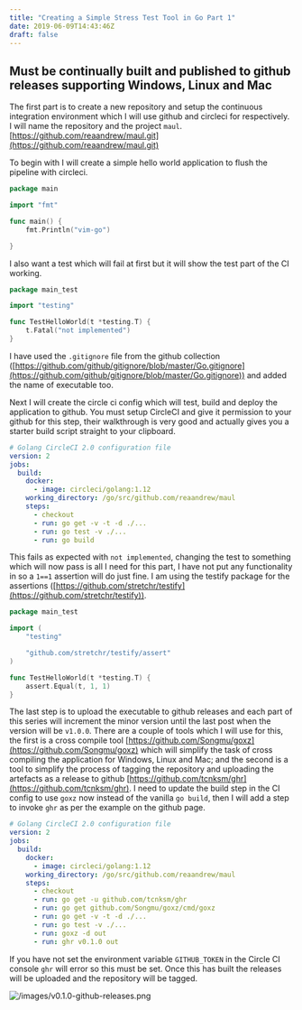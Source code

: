 ```yaml
---
title: "Creating a Simple Stress Test Tool in Go Part 1"
date: 2019-06-09T14:43:46Z
draft: false
---
```


## Must be continually built and published to github releases supporting Windows, Linux and Mac

The first part is to create a new repository and setup the continuous integration environment which I will use github and circleci for respectively.  I will name the repository and the project `maul`.  [https://github.com/reaandrew/maul.git](https://github.com/reaandrew/maul.git)

To begin with I will create a simple hello world application to flush the pipeline with circleci.

```go
package main

import "fmt"

func main() {
	fmt.Println("vim-go")

}
```

I also want a test which will fail at first but it will show the test part of the CI working.

```go
package main_test

import "testing"

func TestHelloWorld(t *testing.T) {
	t.Fatal("not implemented")
}
```

I have used the `.gitignore` file from the github collection ([https://github.com/github/gitignore/blob/master/Go.gitignore](https://github.com/github/gitignore/blob/master/Go.gitignore)) and added the name of executable too.

Next I will create the circle ci config which will test, build and deploy the application to github.  You must setup CircleCI and give it permission to your github for this step, their walkthrough is very good and actually gives you a starter build script straight to your clipboard.

```yaml
# Golang CircleCI 2.0 configuration file
version: 2
jobs:
  build:
    docker:
      - image: circleci/golang:1.12
    working_directory: /go/src/github.com/reaandrew/maul
    steps:
      - checkout
      - run: go get -v -t -d ./...
      - run: go test -v ./...
      - run: go build 
```

This fails as expected with `not implemented`, changing the test to something which will now pass is all I need for this part, I have not put any functionality in so a `1==1` assertion will do just fine.  I am using the testify package for the assertions ([https://github.com/stretchr/testify](https://github.com/stretchr/testify)).

```go
package main_test

import (
	"testing"

	"github.com/stretchr/testify/assert"
)

func TestHelloWorld(t *testing.T) {
	assert.Equal(t, 1, 1)
}
```

The last step is to upload the executable to github releases and each part of this series will increment the minor version until the last post when the version will be `v1.0.0`.  There are a couple of tools which I will use for this, the first is a cross compile tool [https://github.com/Songmu/goxz](https://github.com/Songmu/goxz) which will simplify the task of cross compiling the application for Windows, Linux and Mac; and the second is a tool to simplify the process of tagging the repository and uploading the artefacts as a release to github [https://github.com/tcnksm/ghr](https://github.com/tcnksm/ghr).  I need to update the build step in the CI config to use `goxz` now instead of the vanilla `go build`, then I will add a step to invoke `ghr` as per the example on the github page.  

```yml
# Golang CircleCI 2.0 configuration file
version: 2
jobs:
  build:
    docker:
      - image: circleci/golang:1.12
    working_directory: /go/src/github.com/reaandrew/maul
    steps:
      - checkout
      - run: go get -u github.com/tcnksm/ghr
      - run: go get github.com/Songmu/goxz/cmd/goxz
      - run: go get -v -t -d ./...
      - run: go test -v ./...
      - run: goxz -d out
      - run: ghr v0.1.0 out
```

If you have not set the environment variable `GITHUB_TOKEN` in the Circle CI console `ghr` will error so this must be set.  Once this has built the releases will be uploaded and the repository will be tagged.

![/images/v0.1.0-github-releases.png](/images/v0.1.0-github-releases.png)
